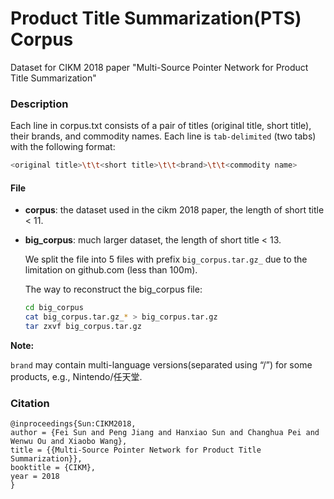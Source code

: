 # Product Title Summarization(PTS) Corpus

 

Dataset for CIKM 2018 paper "Multi-Source Pointer Network for Product Title Summarization"

### Description 

Each line in corpus.txt consists of a pair of titles (original title, short title),  their brands, and commodity names. Each line is `tab-delimited` (two tabs) with the following format:

```bash
<original title>\t\t<short title>\t\t<brand>\t\t<commodity name>
```

#### File

* **corpus**: the dataset used in the cikm 2018 paper, the length of short title < 11.

* **big_corpus**: much larger dataset,  the length of short title < 13.

  We split the file into 5 files with prefix `big_corpus.tar.gz_` due to the limitation on github.com (less than 100m). 

  The way to reconstruct the big_corpus file:

  ```bash
  cd big_corpus
  cat big_corpus.tar.gz_* > big_corpus.tar.gz
  tar zxvf big_corpus.tar.gz
  ```

  



**Note:**

`brand` may contain multi-language versions(separated using “/”) for some products, e.g., Nintendo/任天堂. 



### Citation

```
@inproceedings{Sun:CIKM2018,
author = {Fei Sun and Peng Jiang and Hanxiao Sun and Changhua Pei and Wenwu Ou and Xiaobo Wang},
title = {{Multi-Source Pointer Network for Product Title Summarization}},
booktitle = {CIKM},
year = 2018
}
```

